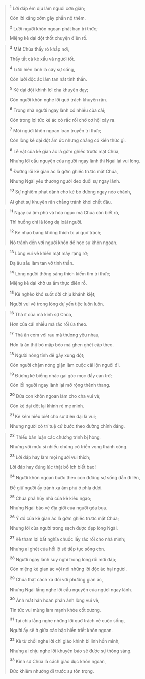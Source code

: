 
> <sup><b>1</b></sup> Lời đáp êm dịu làm nguôi cơn giận;
> 
> Còn lời xẳng xớm gây phẫn nộ thêm.
> 
> <sup><b>2</b></sup> Lưỡi người khôn ngoan phát ban tri thức;
> 
> Miệng kẻ dại dột thốt chuyện điên rồ.
>


> <sup><b>3</b></sup> Mắt Chúa thấy rõ khắp nơi,
> 
> Thấy tất cả kẻ xấu và người tốt.
> 
> <sup><b>4</b></sup> Lưỡi hiền lành là cây sự sống,
> 
> Còn lưỡi độc ác làm tan nát tinh thần.
> 
> <sup><b>5</b></sup> Kẻ dại dột khinh lời cha khuyên dạy;
> 
> Còn người khôn nghe lời quở trách khuyên răn.
> 
> <sup><b>6</b></sup> Trong nhà người ngay lành có nhiều của cải;
> 
> Còn trong lợi tức kẻ ác có rắc rối chờ cơ hội xảy ra.
> 
> <sup><b>7</b></sup> Môi người khôn ngoan loan truyền tri thức;
> 
> Còn lòng kẻ dại dột ấm ức nhưng chẳng có kiến thức gì.
> 
> <sup><b>8</b></sup> Lễ vật của kẻ gian ác là gớm ghiếc trước mặt Chúa,
> 
> Nhưng lời cầu nguyện của người ngay lành thì Ngài lại vui lòng.
> 
> <sup><b>9</b></sup> Ðường lối kẻ gian ác là gớm ghiếc trước mặt Chúa,
> 
> Nhưng Ngài yêu thương người đeo đuổi sự ngay lành.
> 
> <sup><b>10</b></sup> Sự nghiêm phạt dành cho kẻ bỏ đường ngay nẻo chánh,
> 
> Ai ghét sự khuyên răn chẳng tránh khỏi chết đâu.
>


> <sup><b>11</b></sup> Ngay cả âm phủ và hỏa ngục mà Chúa còn biết rõ,
> 
> Thì huống chi là lòng dạ loài người.
> 
> <sup><b>12</b></sup> Kẻ nhạo báng không thích bị ai quở trách;
> 
> Nó tránh đến với người khôn để học sự khôn ngoan.
>


> <sup><b>13</b></sup> Lòng vui vẻ khiến mặt mày rạng rỡ;
> 
> Dạ âu sầu làm tan vỡ tinh thần.
> 
> <sup><b>14</b></sup> Lòng người thông sáng thích kiếm tìm tri thức;
> 
> Miệng kẻ dại khờ ưa ẩm thực điên rồ.
> 
> <sup><b>15</b></sup> Kẻ nghèo khó suốt đời chịu khánh kiệt;
> 
> Người vui vẻ trong lòng dự yến tiệc luôn luôn.
>


> <sup><b>16</b></sup> Thà ít của mà kính sợ Chúa,
> 
> Hơn của cải nhiều mà rắc rối ùa theo.
> 
> <sup><b>17</b></sup> Thà ăn cơm với rau mà thương yêu nhau,
> 
> Hơn là ăn thịt bò mập béo mà ghen ghét cặp theo.
> 
> <sup><b>18</b></sup> Người nóng tính dễ gây xung đột;
> 
> Còn người chậm nóng giận làm cuộc cãi lộn nguôi đi.
> 
> <sup><b>19</b></sup> Đường kẻ biếng nhác gai góc mọc đầy cản trở;
> 
> Còn lối người ngay lành lại mở rộng thênh thang.
> 
> <sup><b>20</b></sup> Ðứa con khôn ngoan làm cho cha vui vẻ;
> 
> Còn kẻ dại dột lại khinh rẻ mẹ mình.
> 
> <sup><b>21</b></sup> Kẻ kém hiểu biết cho sự điên dại là vui;
> 
> Nhưng người có trí tuệ cứ bước theo đường chính đáng.
>


> <sup><b>22</b></sup> Thiếu bàn luận các chương trình bị hỏng,
> 
> Nhưng với mưu sĩ nhiều chúng có triển vọng thành công.
> 
> <sup><b>23</b></sup> Lời đáp hay làm mọi người vui thích;
> 
> Lời đáp hay đúng lúc thật bổ ích biết bao!
> 
> <sup><b>24</b></sup> Người khôn ngoan bước theo con đường sự sống dẫn đi lên,
> 
> Ðể giữ người ấy tránh xa âm phủ ở phía dưới.
> 
> <sup><b>25</b></sup> Chúa phá hủy nhà của kẻ kiêu ngạo;
> 
> Nhưng Ngài bảo vệ địa giới của người góa bụa.
> 
> <sup><b>26</b></sup> Ý đồ của kẻ gian ác là gớm ghiếc trước mặt Chúa;
> 
> Nhưng lời của người trong sạch được đẹp lòng Ngài.
> 
> <sup><b>27</b></sup> Kẻ tham lợi bất nghĩa chuốc lấy rắc rối cho nhà mình;
> 
> Nhưng ai ghét của hối lộ sẽ tiếp tục sống còn.
> 
> <sup><b>28</b></sup> Người ngay lành suy nghĩ trong lòng rồi mới đáp;
> 
> Còn miệng kẻ gian ác vội nói những lời độc ác hại người.
> 
> <sup><b>29</b></sup> Chúa thật cách xa đối với phường gian ác,
> 
> Nhưng Ngài lắng nghe lời cầu nguyện của người ngay lành.
> 
> <sup><b>30</b></sup> Ánh mắt hân hoan phản ánh lòng vui vẻ,
> 
> Tin tức vui mừng làm mạnh khỏe cốt xương.
> 
> <sup><b>31</b></sup> Tai chịu lắng nghe những lời quở trách về cuộc sống,
> 
> Người ấy sẽ ở giữa các bậc hiền triết khôn ngoan.
> 
> <sup><b>32</b></sup> Kẻ từ chối nghe lời chỉ giáo khinh bỉ linh hồn mình,
> 
> Nhưng ai chịu nghe lời khuyên bảo sẽ được sự thông sáng.
> 
> <sup><b>33</b></sup> Kính sợ Chúa là cách giáo dục khôn ngoan,
> 
> Ðức khiêm nhường đi trước sự tôn trọng.
>

